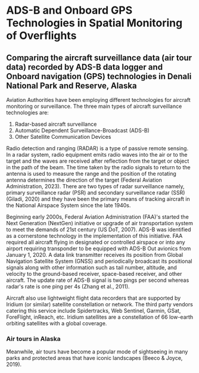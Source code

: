 # ADS-B and Onboard GPS Technologies in Spatial Monitoring of Overflights

## Comparing the aircraft surveillance data (air tour data) recorded by ADS-B data logger and Onboard navigation (GPS) technologies in Denali National Park and Reserve, Alaska


Aviation Authorities have been employing different technologies for aircraft monitoring or surveillance. The three main types of aircraft surveillance technologies are:
1. Radar-based aircraft surveillance
2. Automatic Dependent Surveillance-Broadcast (ADS-B)
3. Other Satellite Communication Devices

Radio detection and ranging (RADAR) is a type of passive remote sensing. In a radar system, radio equipment emits radio waves into the air or to the target and the waves are received after reflection from the target or object in the path of the beam. The time taken by the radio signals to return to the antenna is used to measure the range and the position of the rotating antenna determines the direction of the target (Federal Aviation Administration, 2023). There are two types of radar surveillance namely, primary surveillance radar (PSR) and secondary surveillance radar (SSR) (Giladi, 2020) and they have been the primary means of tracking aircraft in the National Airspace System since the late 1940s. 

Beginning early 2000s, Federal Aviation Administration (FAA)'s started the Next Generation (NextGen) initiative or upgrade of air transportation system to meet the demands of 21st century (US DoT, 2007). ADS-B was identified as a cornerstone technology in the implementation of this initiative. FAA required all aircraft flying in designated or controlled airspace or into any airport requiring transponder to be equipped with ADS-B Out avionics from January 1, 2020. A data link transmitter receives its position from Global Navigation Satellite System (GNSS) and periodically broadcast its positional signals along with other information such as tail number, altitude, and velocity to the ground-based receiver, space-based receiver, and other aircraft. The update rate of ADS-B signal is two pings per second whereas radar's rate is one ping per 4s (Zhang et al., 2011).

Aircraft also use lightweight flight data recorders that are supported by Iridium (or similar) satellite constellation or network. The third party vendors catering this service include Spidertracks, Web Sentinel, Garmin, GSat, ForeFlight, inReach, etc. Iridium satellites are a constellation of 66 low-earth orbiting satellites with a global coverage.   

### Air tours in Alaska
Meanwhile, air tours have become a popular mode of sightseeing in many parks and protected areas that have iconic landscapes (Beeco & Joyce, 2019). 
